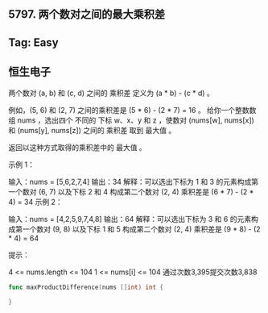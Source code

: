 ## 5797. 两个数对之间的最大乘积差

## Tag: Easy  

## 恒生电子  


两个数对 (a, b) 和 (c, d) 之间的 乘积差 定义为 (a * b) - (c * d) 。

例如，(5, 6) 和 (2, 7) 之间的乘积差是 (5 * 6) - (2 * 7) = 16 。
给你一个整数数组 nums ，选出四个 不同的 下标 w、x、y 和 z ，使数对 (nums[w], nums[x]) 和 (nums[y], nums[z]) 之间的 乘积差 取到 最大值 。

返回以这种方式取得的乘积差中的 最大值 。

 

示例 1：

输入：nums = [5,6,2,7,4]
输出：34
解释：可以选出下标为 1 和 3 的元素构成第一个数对 (6, 7) 以及下标 2 和 4 构成第二个数对 (2, 4)
乘积差是 (6 * 7) - (2 * 4) = 34
示例 2：

输入：nums = [4,2,5,9,7,4,8]
输出：64
解释：可以选出下标为 3 和 6 的元素构成第一个数对 (9, 8) 以及下标 1 和 5 构成第二个数对 (2, 4)
乘积差是 (9 * 8) - (2 * 4) = 64
 

提示：

4 <= nums.length <= 104
1 <= nums[i] <= 104
通过次数3,395提交次数3,838



```go
func maxProductDifference(nums []int) int {
	
}
```